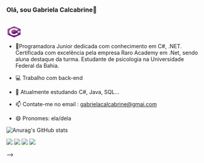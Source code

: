 ### Olá, sou Gabriela Calcabrine👋

<div style="display: inline_block"><br>  
  <img align="center" alt="Rafa-Csharp" height="30" width="40" src="https://raw.githubusercontent.com/devicons/devicon/master/icons/csharp/csharp-original.svg"> 
</div>

- 🌱Programadora Junior dedicada com conhecimento em C#, .NET. Certificada com excelência pela empresa Raro Academy em .Net, sendo aluna destaque da turma. Estudante de psicologia na Universidade Federal da Bahia. 

- 💻 Trabalho com back-end
- 📘  Atualmente estudando C#, Java, SQL...
- 📫 Contate-me no email : gabrielacalcabrine@gmai.com
- 😄 Pronomes: ela/dela

![Anurag's GitHub stats](https://github-readme-stats.vercel.app/api?username=gabrielacalcabrine&show_icons=true&theme=transparent)

</details>
<div>   
  <a href="https://www.instagram.com/gcalcabrine/" target="_blank"><img src="https://img.shields.io/badge/-Instagram-%23E4405F?style=for-the-badge&logo=instagram&logoColor=white" target="_blank"></a> 	
 <a href="https://discord.com/channels/@me/1033009899430477876" target="_blank"><img src="https://img.shields.io/badge/Discord-7289DA?style=for-the-badge&logo=discord&logoColor=white" target="_blank"></a> 
  <a href = "mailto:gabrielacalcabrine@gmail.com"><img src="https://img.shields.io/badge/-Gmail-%23333?style=for-the-badge&logo=gmail&logoColor=white" target="_blank"></a>
  <a href="https:https://www.linkedin.com/in/gabriela-calcabrine-056065120/" target="_blank"><img src="https://img.shields.io/badge/-LinkedIn-%230077B5?style=for-the-badge&logo=linkedin&logoColor=white" target="_blank"></a> 
  
</div>

-->
